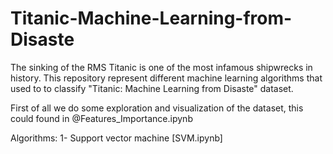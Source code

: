 # Titanic-Machine-Learning-from-Disaste
The sinking of the RMS Titanic is one of the most infamous shipwrecks in history. This repository represent different machine learning algorithms that used to to classify "Titanic: Machine Learning from Disaste" dataset.

First of all we do some exploration and visualization of the dataset, this could found in @Features_Importance.ipynb 

Algorithms:
  1- Support vector machine [SVM.ipynb]
  
